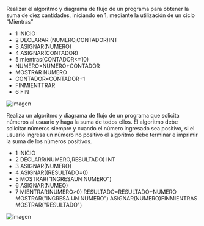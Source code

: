 Realizar el algoritmo y diagrama de flujo de un programa para obtener la suma de diez cantidades, iniciando en 1, mediante la utilización de un ciclo “Mientras”


* 1 INICIO
* 2 DECLARAR (NUMERO,CONTADOR)INT
* 3 ASIGNAR(NUMERO)
* 4 ASIGNAR(CONTADOR)
* 5 mientras(CONTADOR<=10)
* NUMERO=NUMERO+CONTADOR
* MOSTRAR NUMERO
* CONTADOR=CONTADOR+1
* FINMIENTTRAR
* 6 FIN
 
 ![imagen](https://user-images.githubusercontent.com/101213081/160035297-83d6ea97-82e3-4697-9d08-57adfab43e6a.png)

 
 
 
 
 


Realiza un algoritmo y diagrama de flujo de un programa que solicita números al usuario y haga la suma de todos ellos. El algoritmo debe solicitar números siempre y cuando el número ingresado sea positivo, si el usuario ingresa un número no positivo el algoritmo debe terminar e imprimir la suma de los números positivos.



* 1 INICIO
* 2 DECLARR(NUMERO,RESULTADO) INT
* 3 ASIGNAR(NUMERO)
* 4 ASIGNAR((RESULTADO=0)
* 5 MOSTRAR("INGRESAUN NUMERO")
* 6 ASIGNAR(NUMEO)
* 7 MIENTRAR(NUMERO>0)
 RESULTADO=RESULTADO+NUMERO
 MOSTRAR("INGRESA UN NUMERO")
 ASIGNAR(NUMERO)FINMIENTRAS
 MOSTRAR("RESULTADO")




![imagen](https://user-images.githubusercontent.com/101213081/160035969-2b40237e-f48f-4b66-9767-09bb0ae59d07.png)


 





 


